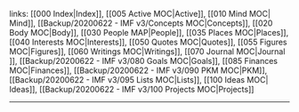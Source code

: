 links: [[000 Index|Index]], [[005 Active MOC|Active]], [[010 Mind MOC| Mind]], [[Backup/20200622 - IMF v3/Concepts MOC|Concepts]], [[020 Body MOC|Body]], [[030 People MAP|People]], [[035 Places MOC|Places]], [[040 Interests MOC|Interests]], [[050 Quotes MOC|Quotes]], [[055 Figures MOC|Figures]], [[060 Writings MOC|Writings]], [[070 Journal MOC|Journal ]], [[Backup/20200622 - IMF v3/080 Goals MOC|Goals]], [[085 Finances MOC|Finances]], [[Backup/20200622 - IMF v3/090 PKM MOC|PKM]], [[Backup/20200622 - IMF v3/095 Lists MOC|Lists]], [[100 Ideas MOC| Ideas]], [[Backup/20200622 - IMF v3/100 Projects MOC|Projects]]

--- 